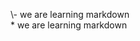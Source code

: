 \\- we are learning markdown <br>
\* we are learning markdown

[comment]: <> (this is a comment)
[\\]: <> (fbhjdasfhbjkalhf klafdka hfgjahg d)
[\\]: # (fdafhjaf adjkfhd afdajkf adhfka afjkaf a)